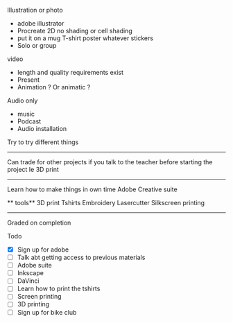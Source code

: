 Illustration or photo
- adobe illustrator 
- Procreate
2D no shading or cell shading 
- put it on a mug T-shirt poster whatever stickers 
- Solo or group 

 video 
- length and quality requirements exist
- Present 
- Animation ? Or animatic ? 

Audio only
- music 
- Podcast
- Audio installation 


Try to try different things 

---
Can trade for other projects if you talk to the teacher before starting the project
Ie 3D print 


---
Learn how to make things in own time 
Adobe Creative suite 

** tools** 
3D print 
Tshirts 
Embroidery 
Lasercutter
Silkscreen printing 

---

Graded on completion 

Todo 
- [x] Sign up for adobe 
- [ ] Talk abt getting access to previous materials 
- [ ] Adobe suite 
- [ ] Inkscape
- [ ] DaVinci 
- [ ] Learn how to print the tshirts 
- [ ] Screen printing 
- [ ] 3D printing 
- [ ] Sign up for bike club